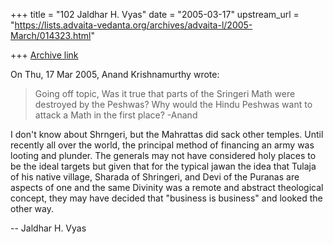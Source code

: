 +++
title = "102 Jaldhar H. Vyas"
date = "2005-03-17"
upstream_url = "https://lists.advaita-vedanta.org/archives/advaita-l/2005-March/014323.html"

+++
[Archive link](https://lists.advaita-vedanta.org/archives/advaita-l/2005-March/014323.html)

On Thu, 17 Mar 2005, Anand Krishnamurthy wrote:

> Going off topic, Was it true that parts of the
> Sringeri Math were destroyed by the Peshwas? Why would
> the Hindu  Peshwas want to attack a Math in the first
> place?
> -Anand
>

I don't know about Shrngeri, but the Mahrattas did sack other temples.
Until recently all over the world, the principal method of financing an
army was looting and plunder.  The generals may not have considered holy
places to be the ideal targets but given that for the typical jawan the
idea that Tulaja of his native village, Sharada of Shringeri, and Devi of
the Puranas are aspects of one and the same Divinity was a remote and
abstract theological concept, they may have decided that "business is
business" and looked the other way.

-- 
Jaldhar H. Vyas <jaldhar at braincells.com>

